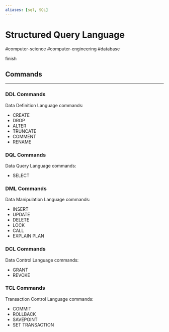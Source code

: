```yaml
---
aliases: [sql, SQL]
---
```

# Structured Query Language
#computer-science #computer-engineering #database 

finish

## Commands
---
### DDL Commands
Data Definition Language commands:

- CREATE
- DROP
- ALTER
- TRUNCATE
- COMMENT
- RENAME

### DQL Commands
Data Query Language commands:

- SELECT

### DML Commands
Data Manipulation Language commands:

- INSERT
- UPDATE
- DELETE
- LOCK
- CALL
- EXPLAIN PLAN

### DCL Commands
Data Control Language commands:

- GRANT
- REVOKE


### TCL Commands
Transaction Control Language commands:

- COMMIT
- ROLLBACK
- SAVEPOINT
- SET TRANSACTION
